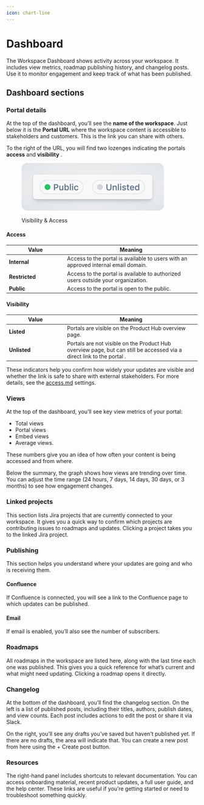 ```yaml
---
icon: chart-line
---
```


# Dashboard

The Workspace Dashboard shows activity across your workspace. It includes view metrics, roadmap publishing history, and changelog posts. Use it to monitor engagement and keep track of what has been published.

## Dashboard sections

### Portal details

At the top of the dashboard, you’ll see the **name of the workspace**. Just below it is the **Portal URL** where the workspace content is accessible to stakeholders and customers. This is the link you can share with others.

To the right of the URL, you will find two lozenges indicating the portals **access** and **visibility** .

<figure><img src="../../.gitbook/assets/Dashboard-visibility.png" alt="" width="375"><figcaption><p>Visibility &#x26; Access</p></figcaption></figure>

#### Access

<table data-header-hidden><thead><tr><th width="139.00390625">Value</th><th>Meaning</th></tr></thead><tbody><tr><td><strong>Internal</strong></td><td>Access to the portal is available to users with an approved internal email domain.</td></tr><tr><td><strong>Restricted</strong></td><td>Access to the portal is available to authorized users outside your organization.</td></tr><tr><td><strong>Public</strong></td><td>Access to the portal is open to the public.</td></tr></tbody></table>

#### Visibility

<table data-header-hidden><thead><tr><th width="139.00390625">Value</th><th>Meaning</th></tr></thead><tbody><tr><td><strong>Listed</strong></td><td>Portals are visible on the Product Hub overview page.</td></tr><tr><td><strong>Unlisted</strong></td><td>Portals are not visible on the Product Hub overview page, but can still be accessed via a direct link to the portal .</td></tr></tbody></table>

These indicators help you confirm how widely your updates are visible and whether the link is safe to share with external stakeholders. For more details, see the [access.md](access.md "mention") settings.&#x20;

### Views

At the top of the dashboard, you’ll see key view metrics of your portal:&#x20;

* Total views
* Portal views
* Embed views
* Average views.&#x20;

These numbers give you an idea of how often your content is being accessed and from where.

Below the summary, the graph shows how views are trending over time. You can adjust the time range (24 hours, 7 days, 14 days, 30 days, or 3 months) to see how engagement changes.&#x20;

### Linked projects

This section lists Jira projects that are currently connected to your workspace. It gives you a quick way to confirm which projects are contributing issues to roadmaps and updates. Clicking a project takes you to the linked Jira project.

### Publishing&#x20;

This section helps you understand where your updates are going and who is receiving them.

#### Confluence

If Confluence is connected, you will see a link to the Confluence page to which updates can be published.&#x20;

#### Email

If email is enabled, you’ll also see the number of subscribers.&#x20;

### Roadmaps

All roadmaps in the workspace are listed here, along with the last time each one was published. This gives you a quick reference for what’s current and what might need updating. Clicking a roadmap opens it directly.

### Changelog

At the bottom of the dashboard, you’ll find the changelog section. On the left is a list of published posts, including their titles, authors, publish dates, and view counts. Each post includes actions to edit the post or share it via Slack.&#x20;

On the right, you’ll see any drafts you’ve saved but haven’t published yet. If there are no drafts, the area will indicate that. You can create a new post from here using the + Create post button.

### Resources

The right-hand panel includes shortcuts to relevant documentation. You can access onboarding material, recent product updates, a full user guide, and the help center. These links are useful if you’re getting started or need to troubleshoot something quickly.

